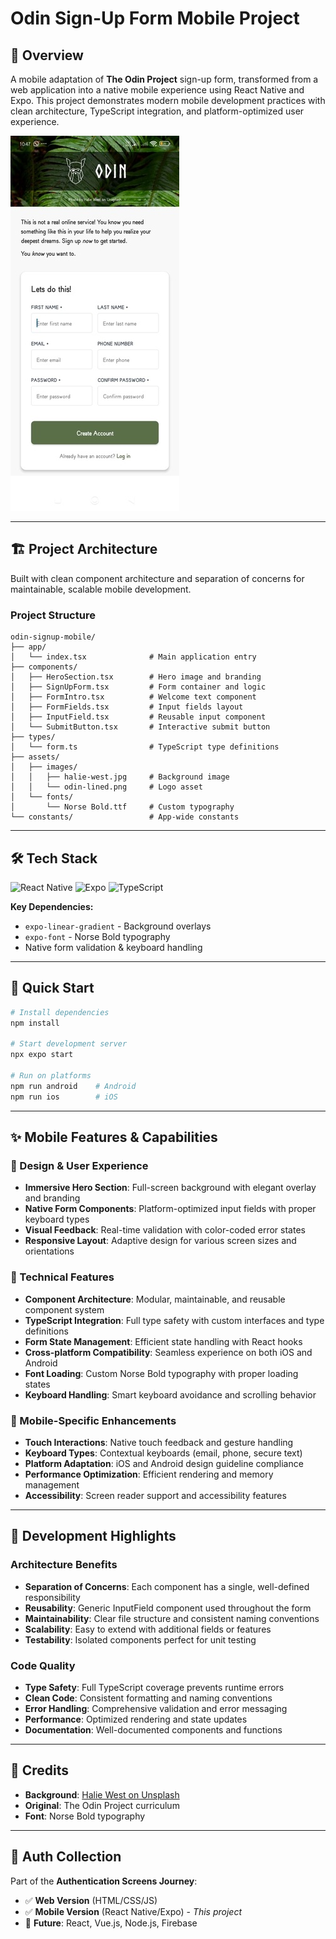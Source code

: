# Odin Sign-Up Form Mobile Project

## 📱 Overview

A mobile adaptation of **The Odin Project** sign-up form, transformed from a web application into a native mobile experience using React Native and Expo. This project demonstrates modern mobile development practices with clean architecture, TypeScript integration, and platform-optimized user experience.

![Mobile Preview](previw_mobile.jpg)

---

## 🏗️ Project Architecture

Built with clean component architecture and separation of concerns for maintainable, scalable mobile development.

### Project Structure
```
odin-signup-mobile/
├── app/
│   └── index.tsx              # Main application entry
├── components/
│   ├── HeroSection.tsx        # Hero image and branding
│   ├── SignUpForm.tsx         # Form container and logic
│   ├── FormIntro.tsx          # Welcome text component
│   ├── FormFields.tsx         # Input fields layout
│   ├── InputField.tsx         # Reusable input component
│   └── SubmitButton.tsx       # Interactive submit button
├── types/
│   └── form.ts                # TypeScript type definitions
├── assets/
│   ├── images/
│   │   ├── halie-west.jpg     # Background image
│   │   └── odin-lined.png     # Logo asset
│   └── fonts/
│       └── Norse Bold.ttf     # Custom typography
└── constants/                 # App-wide constants
```

---

## 🛠️ Tech Stack

![React Native](https://img.shields.io/badge/React_Native-20232A?logo=react&logoColor=61DAFB)
![Expo](https://img.shields.io/badge/Expo-000020?logo=expo&logoColor=white)
![TypeScript](https://img.shields.io/badge/TypeScript-007ACC?logo=typescript&logoColor=white)

**Key Dependencies:**
- `expo-linear-gradient` - Background overlays
- `expo-font` - Norse Bold typography
- Native form validation & keyboard handling

---

## 🚀 Quick Start

```bash
# Install dependencies
npm install

# Start development server
npx expo start

# Run on platforms
npm run android    # Android
npm run ios        # iOS
```

---

## ✨ Mobile Features & Capabilities

### 🎨 Design & User Experience
- **Immersive Hero Section**: Full-screen background with elegant overlay and branding
- **Native Form Components**: Platform-optimized input fields with proper keyboard types
- **Visual Feedback**: Real-time validation with color-coded error states
- **Responsive Layout**: Adaptive design for various screen sizes and orientations

### 🔧 Technical Features
- **Component Architecture**: Modular, maintainable, and reusable component system
- **TypeScript Integration**: Full type safety with custom interfaces and type definitions
- **Form State Management**: Efficient state handling with React hooks
- **Cross-platform Compatibility**: Seamless experience on both iOS and Android
- **Font Loading**: Custom Norse Bold typography with proper loading states
- **Keyboard Handling**: Smart keyboard avoidance and scrolling behavior

### 📱 Mobile-Specific Enhancements
- **Touch Interactions**: Native touch feedback and gesture handling
- **Keyboard Types**: Contextual keyboards (email, phone, secure text)
- **Platform Adaptation**: iOS and Android design guideline compliance
- **Performance Optimization**: Efficient rendering and memory management
- **Accessibility**: Screen reader support and accessibility features

---

## 🎯 Development Highlights

### Architecture Benefits
- **Separation of Concerns**: Each component has a single, well-defined responsibility
- **Reusability**: Generic InputField component used throughout the form
- **Maintainability**: Clear file structure and consistent naming conventions
- **Scalability**: Easy to extend with additional fields or features
- **Testability**: Isolated components perfect for unit testing

### Code Quality
- **Type Safety**: Full TypeScript coverage prevents runtime errors
- **Clean Code**: Consistent formatting and naming conventions
- **Error Handling**: Comprehensive validation and error messaging
- **Performance**: Optimized rendering and state updates
- **Documentation**: Well-documented components and functions

---

## 📜 Credits

- **Background**: [Halie West on Unsplash](https://unsplash.com/photos/25xggax4bSA)
- **Original**: The Odin Project curriculum
- **Font**: Norse Bold typography

---

## 🔗 Auth Collection

Part of the **Authentication Screens Journey**:
- ✅ **Web Version** (HTML/CSS/JS)
- ✅ **Mobile Version** (React Native/Expo) - *This project*
- 🔄 **Future**: React, Vue.js, Node.js, Firebase